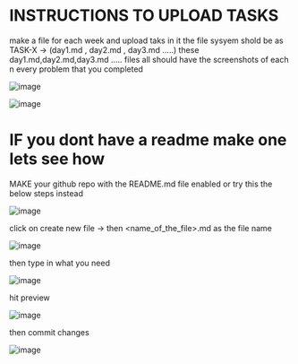# INSTRUCTIONS TO UPLOAD TASKS 

make a file for each week and upload taks in it 
the file sysyem shold be as TASK-X -> (day1.md , day2.md , day3.md .....)
these day1.md,day2.md,day3.md ..... files all should have the screenshots of each n every problem that you completed 

![image](https://github.com/user-attachments/assets/15bbcb43-d9b5-4371-a7b7-d475d579a687)

![image](https://github.com/user-attachments/assets/21b99b36-b37f-4cff-b3fc-4d5bdccebf11)

# IF you dont have a readme make one lets see how 

MAKE your github repo with the README.md file enabled or try this the below steps instead 

![image](https://github.com/user-attachments/assets/90baa187-9cd3-41a0-9611-195d84804448)


click on create new file -> then <name_of_the_file>.md as the file name 

![image](https://github.com/user-attachments/assets/482e0c04-0ac7-40c9-8585-e36ef557e858)


then type in what you need 

![image](https://github.com/user-attachments/assets/b5ebe704-5f48-4af7-817f-b4633ccbbab3)

hit preview 

![image](https://github.com/user-attachments/assets/30a001a1-492d-4fe5-8649-dce2e7dd8538)


then commit changes 

![image](https://github.com/user-attachments/assets/41df1697-2db8-4851-9445-ef02f627522c)


